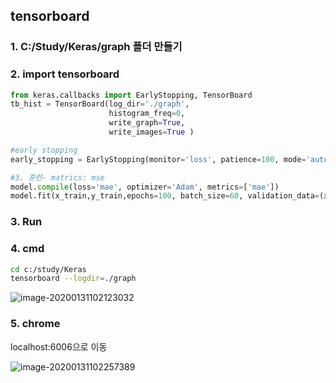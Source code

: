 ## tensorboard

### 1. C:/Study/Keras/graph 폴더 만들기



### 2. import tensorboard

```python
from keras.callbacks import EarlyStopping, TensorBoard
tb_hist = TensorBoard(log_dir='./graph',
                      histogram_freq=0,
                      write_graph=True,
                      write_images=True )

#early stopping
early_stopping = EarlyStopping(monitor='loss', patience=100, mode='auto') 

#3. 훈련- matrics: mse
model.compile(loss='mae', optimizer='Adam', metrics=['mae'])
model.fit(x_train,y_train,epochs=100, batch_size=60, validation_data=(x_val,y_val), callbacks=[early_stopping, tb_hist]) 
```



### 3. Run



### 4. cmd

```bash
cd c:/study/Keras
tensorboard --logdir=./graph
```



![image-20200131102123032](C:\Users\student\Desktop\TIL\AI\Keras\image\image-20200131102123032.png) 



### 5. chrome

localhost:6006으로 이동

![image-20200131102257389](C:\Users\student\Desktop\TIL\AI\Keras\image\image-20200131102257389.png)